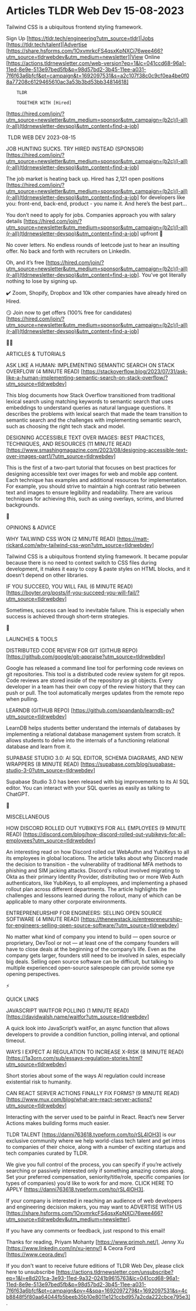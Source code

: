 # Articles TLDR Web Dev 15-08-2023

Tailwind CSS is a ubiquitous frontend styling framework.  

Sign Up [https://tldr.tech/engineering?utm_source=tldr]|Jobs
[https://tldr.tech/talent]|Advertise
[https://share.hsforms.com/1OxvmrkcFS4qsxKpNXCi76wee466?utm_source=tldrwebdev&utm_medium=newsletter]|View
Online
[https://actions.tldrnewsletter.com/web-version?ep=1&lc=041ccd68-96a1-11ed-8e9e-513e97bed5fb&p=98d57bd2-3b45-11ee-a031-7f6f63a6bfcf&pt=campaign&t=1692097531&s=a2c107f38c0c9cf0ea4be0f08a77208c6129465610ac3a53b3bd53bb34814618]


		TLDR 

		TOGETHER WITH [Hired]
[https://hired.com/join/?utm_source=newsletter&utm_medium=sponsor&utm_campaign=(b2c)(l-all)(r-all)(tldrnewsletter-devspo)&utm_content=find-a-job]

 TLDR WEB DEV 2023-08-15

JOB HUNTING SUCKS. TRY HIRED INSTEAD (SPONSOR)
[https://hired.com/join/?utm_source=newsletter&utm_medium=sponsor&utm_campaign=(b2c)(l-all)(r-all)(tldrnewsletter-devspo)&utm_content=find-a-job]

The job market is heating back up. Hired has 2,121 open positions
[https://hired.com/join/?utm_source=newsletter&utm_medium=sponsor&utm_campaign=(b2c)(l-all)(r-all)(tldrnewsletter-devspo)&utm_content=find-a-job]
for developers like you: front-end, back-end, product - you name it.
And here’s the best part…

You don’t need to apply for jobs. Companies approach you with salary
details
[https://hired.com/join/?utm_source=newsletter&utm_medium=sponsor&utm_campaign=(b2c)(l-all)(r-all)(tldrnewsletter-devspo)&utm_content=find-a-job]
upfront 🤯

No cover letters. No endless rounds of leetcode just to hear an
insulting offer. No back and forth with recruiters on LinkedIn.

Oh, and it’s free
[https://hired.com/join/?utm_source=newsletter&utm_medium=sponsor&utm_campaign=(b2c)(l-all)(r-all)(tldrnewsletter-devspo)&utm_content=find-a-job].
You’ve got literally nothing to lose by signing up.

✔️ Zoom, Shopify, Dropbox and 10k other companies have already
hired on Hired.

😏 Join now to get offers (100% free for candidates)
[https://hired.com/join/?utm_source=newsletter&utm_medium=sponsor&utm_campaign=(b2c)(l-all)(r-all)(tldrnewsletter-devspo)&utm_content=find-a-job]

🧑‍💻 

ARTICLES & TUTORIALS

ASK LIKE A HUMAN: IMPLEMENTING SEMANTIC SEARCH ON STACK OVERFLOW (4
MINUTE READ)
[https://stackoverflow.blog/2023/07/31/ask-like-a-human-implementing-semantic-search-on-stack-overflow/?utm_source=tldrwebdev]

This blog documents how Stack Overflow transitioned from traditional
lexical search using matching keywords to semantic search that uses
embeddings to understand queries as natural language questions. It
describes the problems with lexical search that made the team
transition to semantic search and the challenges with implementing
semantic search, such as choosing the right tech stack and model. 

DESIGNING ACCESSIBLE TEXT OVER IMAGES: BEST PRACTICES, TECHNIQUES, AND
RESOURCES (11 MINUTE READ)
[https://www.smashingmagazine.com/2023/08/designing-accessible-text-over-images-part1/?utm_source=tldrwebdev]

This is the first of a two-part tutorial that focuses on best
practices for designing accessible text over images for web and mobile
app content. Each technique has examples and additional resources for
implementation. For example, you should strive to maintain a high
contrast ratio between text and images to ensure legibility and
readability. There are various techniques for achieving this, such as
using overlays, scrims, and blurred backgrounds. 

🧠 

OPINIONS & ADVICE

WHY TAILWIND CSS WON (2 MINUTE READ)
[https://matt-rickard.com/why-tailwind-css-won?utm_source=tldrwebdev]

Tailwind CSS is a ubiquitous frontend styling framework. It became
popular because there is no need to context switch to CSS files during
development, it makes it easy to copy & paste styles on HTML blocks,
and it doesn't depend on other libraries. 

IF YOU SUCCEED, YOU WILL FAIL (6 MINUTE READ)
[https://boyter.org/posts/if-you-succeed-you-will-fail/?utm_source=tldrwebdev]

Sometimes, success can lead to inevitable failure. This is especially
when success is achieved through short-term strategies. 

🚀 

LAUNCHES & TOOLS

DISTRIBUTED CODE REVIEW FOR GIT (GITHUB REPO)
[https://github.com/google/git-appraise?utm_source=tldrwebdev]

Google has released a command line tool for performing code reviews on
git repositories. This tool is a distributed code review system for
git repos. Code reviews are stored inside of the repository as git
objects. Every developer in a team has their own copy of the review
history that they can push or pull. The tool automatically merges
updates from the remote repo when pulling. 

LEARNDB (GITHUB REPO)
[https://github.com/spandanb/learndb-py?utm_source=tldrwebdev]

LearnDB helps students better understand the internals of databases by
implementing a relational database management system from scratch. It
allows students to delve into the internals of a functioning
relational database and learn from it. 

SUPABASE STUDIO 3.0: AI SQL EDITOR, SCHEMA DIAGRAMS, AND NEW WRAPPERS
(8 MINUTE READ)
[https://supabase.com/blog/supabase-studio-3-0?utm_source=tldrwebdev]

Supabase Studio 3.0 has been released with big improvements to its AI
SQL editor. You can interact with your SQL queries as easily as
talking to ChatGPT. 

🎁 

MISCELLANEOUS

HOW DISCORD ROLLED OUT YUBIKEYS FOR ALL EMPLOYEES (9 MINUTE READ)
[https://discord.com/blog/how-discord-rolled-out-yubikeys-for-all-employees?utm_source=tldrwebdev]

An interesting read on how Discord rolled out WebAuthn and YubiKeys to
all its employees in global locations. The article talks about why
Discord made the decision to transition - the vulnerability of
traditional MFA methods to phishing and SIM jacking attacks. Discord's
rollout involved migrating to Okta as their primary Identity Provider,
distributing two or more Web Auth authenticators, like YubiKeys, to
all employees, and implementing a phased rollout plan across different
departments. The article highlights the challenges and lessons learned
during the rollout, many of which can be applicable to many other
corporate environments. 

ENTREPRENEURSHIP FOR ENGINEERS: SELLING OPEN SOURCE SOFTWARE (4 MINUTE
READ)
[https://thenewstack.io/entrepreneurship-for-engineers-selling-open-source-software/?utm_source=tldrwebdev]

No matter what kind of company you intend to build — open source or
proprietary, DevTool or not — at least one of the company founders
will have to close deals at the beginning of the company’s life.
Even as the company gets larger, founders still need to be involved in
sales, especially big deals. Selling open source software can be
difficult, but talking to multiple experienced open-source salespeople
can provide some eye opening perspectives. 

⚡ 

QUICK LINKS

JAVASCRIPT WAITFOR POLLING (1 MINUTE READ)
[https://davidwalsh.name/waitfor?utm_source=tldrwebdev]

A quick look into JavaScript’s waitFor, an async function that
allows developers to provide a condition function, polling interval,
and optional timeout. 

WAYS I EXPECT AI REGULATION TO INCREASE X-RISK (8 MINUTE READ)
[https://1a3orn.com/sub/essays-regulation-stories.html?utm_source=tldrwebdev]

Short stories about some of the ways AI regulation could increase
existential risk to humanity. 

CAN REACT SERVER ACTIONS FINALLY FIX FORMS? (9 MINUTE READ)
[https://www.mux.com/blog/what-are-react-server-actions?utm_source=tldrwebdev]

Interacting with the server used to be painful in React. React’s new
Server Actions makes building forms much easier. 

TLDR TALENT [https://danni763618.typeform.com/to/rSL4lOH3] is our
exclusive community where we help world-class tech talent and get
intros to companies of their choice, along with a number of exciting
startups and tech companies curated by TLDR.

We give you full control of the process, you can specify if you’re
actively searching or passively interested only if something amazing
comes along. Set your preferred compensation, seniority/title/role,
specific companies (or types of companies) you’d like to work for
and more. CLICK HERE TO APPLY
[https://danni763618.typeform.com/to/rSL4lOH3].

If your company is interested in reaching an audience of web
developers and engineering decision makers, you may want to ADVERTISE
WITH US
[https://share.hsforms.com/1OxvmrkcFS4qsxKpNXCi76wee466?utm_source=tldrwebdev&utm_medium=newsletter].


If you have any comments or feedback, just respond to this email! 

Thanks for reading, 
Priyam Mohanty [https://www.primoh.net/], Jenny Xu
[https://www.linkedin.com/in/xu-jenny/] & Ceora Ford
[https://www.ceora.dev/] 

If you don't want to receive future editions of TLDR Web Dev,
please click here to unsubscribe
[https://actions.tldrnewsletter.com/unsubscribe?ep=1&l=e8d201ca-3e93-11ed-9a32-0241b9615763&lc=041ccd68-96a1-11ed-8e9e-513e97bed5fb&p=98d57bd2-3b45-11ee-a031-7f6f63a6bfcf&pt=campaign&pv=4&spa=1692097279&t=1692097531&s=4cb8848f5f80aa64044fb5beeb35b10e8011e121ccbd957a2cda222cbce795e3].